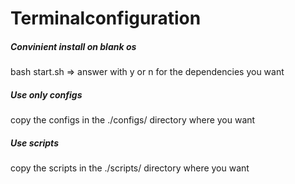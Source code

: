 # Terminalconfiguration

##### Convinient install on blank os
bash start.sh
=> answer with y or n for the dependencies you want

##### Use only configs
copy the configs in the ./configs/ directory where you want

##### Use scripts
copy the scripts in the ./scripts/ directory where you want

